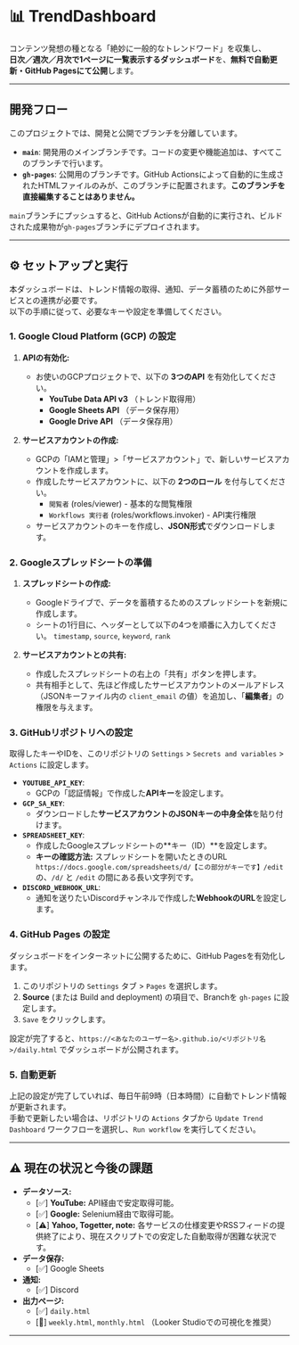 # 📊 TrendDashboard

コンテンツ発想の種となる「絶妙に一般的なトレンドワード」を収集し、  
**日次／週次／月次で1ページに一覧表示するダッシュボード**を、**無料で自動更新・GitHub Pagesにて公開**します。

---

## 開発フロー

このプロジェクトでは、開発と公開でブランチを分離しています。

-   **`main`**: 開発用のメインブランチです。コードの変更や機能追加は、すべてこのブランチで行います。
-   **`gh-pages`**: 公開用のブランチです。GitHub Actionsによって自動的に生成されたHTMLファイルのみが、このブランチに配置されます。**このブランチを直接編集することはありません。**

`main`ブランチにプッシュすると、GitHub Actionsが自動的に実行され、ビルドされた成果物が`gh-pages`ブランチにデプロイされます。

---

## ⚙️ セットアップと実行

本ダッシュボードは、トレンド情報の取得、通知、データ蓄積のために外部サービスとの連携が必要です。  
以下の手順に従って、必要なキーや設定を準備してください。

### 1. Google Cloud Platform (GCP) の設定

1.  **APIの有効化:**
    *   お使いのGCPプロジェクトで、以下の **3つのAPI** を有効化してください。
        *   **YouTube Data API v3** （トレンド取得用）
        *   **Google Sheets API** （データ保存用）
        *   **Google Drive API** （データ保存用）

2.  **サービスアカウントの作成:**
    *   GCPの「IAMと管理」>「サービスアカウント」で、新しいサービスアカウントを作成します。
    *   作成したサービスアカウントに、以下の **2つのロール** を付与してください。
        *   `閲覧者` (roles/viewer) - 基本的な閲覧権限
        *   `Workflows 実行者` (roles/workflows.invoker) - API実行権限
    *   サービスアカウントのキーを作成し、**JSON形式**でダウンロードします。

### 2. Googleスプレッドシートの準備

1.  **スプレッドシートの作成:**
    *   Googleドライブで、データを蓄積するためのスプレッドシートを新規に作成します。
    *   シートの1行目に、ヘッダーとして以下の4つを順番に入力してください。
        `timestamp`, `source`, `keyword`, `rank`

2.  **サービスアカウントとの共有:**
    *   作成したスプレッドシートの右上の「共有」ボタンを押します。
    *   共有相手として、先ほど作成したサービスアカウントのメールアドレス（JSONキーファイル内の `client_email` の値）を追加し、「**編集者**」の権限を与えます。

### 3. GitHubリポジトリへの設定

取得したキーやIDを、このリポジトリの `Settings` > `Secrets and variables` > `Actions` に設定します。

*   **`YOUTUBE_API_KEY`**:
    *   GCPの「認証情報」で作成した**APIキー**を設定します。
*   **`GCP_SA_KEY`**:
    *   ダウンロードした**サービスアカウントのJSONキーの中身全体**を貼り付けます。
*   **`SPREADSHEET_KEY`**:
    *   作成したGoogleスプレッドシートの**キー（ID）**を設定します。
    *   **キーの確認方法:** スプレッドシートを開いたときのURL `https://docs.google.com/spreadsheets/d/【この部分がキーです】/edit` の、`/d/` と `/edit` の間にある長い文字列です。
*   **`DISCORD_WEBHOOK_URL`**:
    *   通知を送りたいDiscordチャンネルで作成した**WebhookのURL**を設定します。

### 4. GitHub Pages の設定

ダッシュボードをインターネットに公開するために、GitHub Pagesを有効化します。

1.  このリポジトリの `Settings` タブ > `Pages` を選択します。
2.  **Source** (または Build and deployment) の項目で、Branchを `gh-pages` に設定します。
3.  `Save` をクリックします。

設定が完了すると、`https://<あなたのユーザー名>.github.io/<リポジトリ名>/daily.html` でダッシュボードが公開されます。

### 5. 自動更新

上記の設定が完了していれば、毎日午前9時（日本時間）に自動でトレンド情報が更新されます。  
手動で更新したい場合は、リポジトリの `Actions` タブから `Update Trend Dashboard` ワークフローを選択し、`Run workflow` を実行してください。

---

## ⚠️ 現在の状況と今後の課題

-   **データソース:**
    -   [✅] **YouTube:** API経由で安定取得可能。
    -   [✅] **Google:** Selenium経由で取得可能。
    -   [⚠️] **Yahoo, Togetter, note:** 各サービスの仕様変更やRSSフィードの提供終了により、現在スクリプトでの安定した自動取得が困難な状況です。
-   **データ保存:**
    -   [✅] Google Sheets
-   **通知:**
    -   [✅] Discord
-   **出力ページ:**
    -   [✅] `daily.html`
    -   [🚧] `weekly.html`, `monthly.html` （Looker Studioでの可視化を推奨）

---
